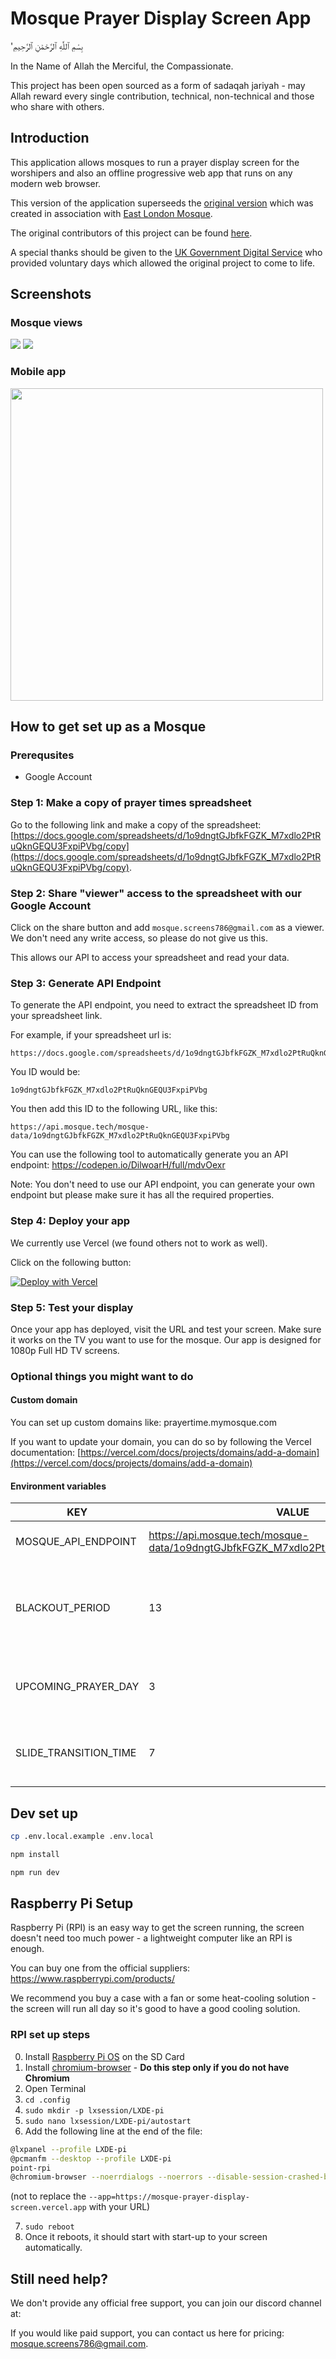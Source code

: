 # Mosque Prayer Display Screen App

'بِسْمِ ٱللَّٰهِ ٱلرَّحْمَٰنِ ٱلرَّحِيمِ

In the Name of Allah the Merciful, the Compassionate.

This project has been open sourced as a form of sadaqah jariyah - may Allah reward every single contribution, technical, non-technical and those who share with others.

## Introduction

This application allows mosques to run a prayer display screen for the worshipers and also an offline progressive web app that runs on any modern web browser.

This version of the application superseeds the [original version](https://github.com/Mosque-Screens/Mosque-Screen) which was created in association with [East London Mosque](https://www.eastlondonmosque.org.uk/).

The original contributors of this project can be found [here](https://github.com/Mosque-Screens/Mosque-Screen#contributors-wall-of-fame).

A special thanks should be given to the [UK Government Digital Service](https://www.gov.uk/government/organisations/government-digital-service) who provided voluntary days which allowed the original project to come to life.

## Screenshots

### Mosque views

<img src="./public/demo-mosque-view-1.png" />

<img src="./public/demo-mosque-view-2.png" />


### Mobile app

<img src="./public/demo-mobile-view.png" width="500px" />


## How to get set up as a Mosque

### Prerequsites

- Google Account

### Step 1: Make a copy of prayer times spreadsheet

Go to the following link and make a copy of the spreadsheet:
[https://docs.google.com/spreadsheets/d/1o9dngtGJbfkFGZK_M7xdlo2PtRuQknGEQU3FxpiPVbg/copy](https://docs.google.com/spreadsheets/d/1o9dngtGJbfkFGZK_M7xdlo2PtRuQknGEQU3FxpiPVbg/copy).

### Step 2: Share "viewer" access to the spreadsheet with our Google Account

Click on the share button and add `mosque.screens786@gmail.com` as a viewer. We don't need any write access, so please do not give us this.

This allows our API to access your spreadsheet and read your data.

### Step 3: Generate API Endpoint

To generate the API endpoint, you need to extract the spreadsheet ID from your spreadsheet link.

For example, if your spreadsheet url is:

```
https://docs.google.com/spreadsheets/d/1o9dngtGJbfkFGZK_M7xdlo2PtRuQknGEQU3FxpiPVbg/edit
```

You ID would be:

```
1o9dngtGJbfkFGZK_M7xdlo2PtRuQknGEQU3FxpiPVbg
```

You then add this ID to the following URL, like this:

```
https://api.mosque.tech/mosque-data/1o9dngtGJbfkFGZK_M7xdlo2PtRuQknGEQU3FxpiPVbg
```

You can use the following tool to automatically generate you an API endpoint:
https://codepen.io/DilwoarH/full/mdvOexr

Note: You don't need to use our API endpoint, you can generate your own endpoint but please make sure it has all the required properties.

### Step 4: Deploy your app

We currently use Vercel (we found others not to work as well).

Click on the following button:

[![Deploy with Vercel](https://vercel.com/button)](https://vercel.com/new/clone?repository-url=https%3A%2F%2Fgithub.com%2FMosqueOS%2FMosque-Prayer-Display-Screen&env=MOSQUE_API_ENDPOINT&envDescription=The%20Mosque%20API%20Key%20can%20be%20generated%20by%20following%20the%20README%20documents&envLink=https%3A%2F%2Fgithub.com%2FMosqueOS%2FMosque-Prayer-Display-Screen&project-name=mosque-prayer-display-screen&repository-name=Mosque-Prayer-Display-Screen)

### Step 5: Test your display

Once your app has deployed, visit the URL and test your screen.
Make sure it works on the TV you want to use for the mosque. Our app is designed for 1080p Full HD TV screens.

### Optional things you might want to do

#### Custom domain

You can set up custom domains like: prayertime.mymosque.com

If you want to update your domain, you can do so by following the Vercel documentation:
[https://vercel.com/docs/projects/domains/add-a-domain](https://vercel.com/docs/projects/domains/add-a-domain)

#### Environment variables

|KEY|VALUE|DEFAULT|DESCRIPTION|
|-|-|-|-|
|MOSQUE_API_ENDPOINT|https://api.mosque.tech/mosque-data/1o9dngtGJbfkFGZK_M7xdlo2PtRuQknGEQU3FxpiPVbg|REQUIRED - NO DEFAULT|Data from Mosque API|
|BLACKOUT_PERIOD|13|13 minutes|How long your mosque screen dims / blacks out during congregation prayer|
|UPCOMING_PRAYER_DAY|3|3 upcoming days shown in slider|How many upcoming days it shows in the sliding section|
|SLIDE_TRANSITION_TIME|7|7 seconds|How long each slide shows for in the sliding section|

## Dev set up

```sh
cp .env.local.example .env.local
```

```sh
npm install
```

```sh
npm run dev
```

## Raspberry Pi Setup

Raspberry Pi (RPI) is an easy way to get the screen running, the screen doesn't need too much power - a lightweight computer like an RPI is enough.

You can buy one from the official suppliers: https://www.raspberrypi.com/products/

We recommend you buy a case with a fan or some heat-cooling solution - the screen will run all day so it's good to have a good cooling solution.

### RPI set up steps

0. Install [Raspberry Pi OS](https://www.raspberrypi.com/software/) on the SD Card
1. Install [chromium-browser](https://www.chromium.org/getting-involved/download-chromium) - **Do this step only if you do not have Chromium**
2. Open Terminal
3. `cd .config`
4. `sudo mkdir -p lxsession/LXDE-pi`
5. `sudo nano lxsession/LXDE-pi/autostart`
6. Add the following line at the end of the file:

```sh
@lxpanel --profile LXDE-pi
@pcmanfm --desktop --profile LXDE-pi
point-rpi
@chromium-browser --noerrdialogs --noerrors --disable-session-crashed-bubble --disable-features=InfiniteSessionRestore --disable-infobars --start-fullscreen --start-maximized --app=https://mosque-prayer-display-screen.vercel.app
```

(not to replace the `--app=https://mosque-prayer-display-screen.vercel.app` with your URL)

7. `sudo reboot`
8. Once it reboots, it should start with start-up to your screen automatically.

## Still need help?

We don't provide any official free support, you can join our discord channel at:

If you would like paid support, you can contact us here for pricing: [mosque.screens786@gmail.com](mailto:mosque.screens786@gmail.com).
